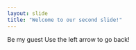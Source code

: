 ```yaml
---
layout: slide
title: "Welcome to our second slide!"
---
```

Be my guest
Use the left arrow to go back!
